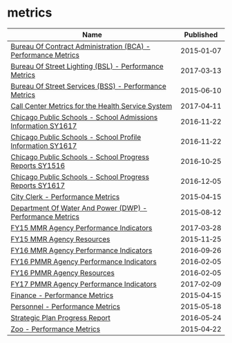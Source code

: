 # metrics

Name | Published
---- | ---------
[Bureau Of Contract Administration (BCA) - Performance Metrics](../datasets/xr6g-advn.md) | 2015&#x2011;01&#x2011;07
[Bureau Of Street Lighting (BSL) - Performance Metrics](../datasets/5y5q-d9ew.md) | 2017&#x2011;03&#x2011;13
[Bureau Of Street Services (BSS) - Performance Metrics](../datasets/qjsx-ic6b.md) | 2015&#x2011;06&#x2011;10
[Call Center Metrics for the Health Service System](../datasets/qz8r-q5ne.md) | 2017&#x2011;04&#x2011;11
[Chicago Public Schools - School Admissions Information SY1617](../datasets/2i3t-vn5b.md) | 2016&#x2011;11&#x2011;22
[Chicago Public Schools - School Profile Information SY1617](../datasets/8i6r-et8s.md) | 2016&#x2011;11&#x2011;22
[Chicago Public Schools - School Progress Reports SY1516](../datasets/fvrx-esxp.md) | 2016&#x2011;10&#x2011;25
[Chicago Public Schools - School Progress Reports SY1617](../datasets/cp7s-7gxg.md) | 2016&#x2011;12&#x2011;05
[City Clerk - Performance Metrics](../datasets/rz94-zctd.md) | 2015&#x2011;04&#x2011;15
[Department Of Water And Power (DWP) - Performance Metrics](../datasets/skwd-zszg.md) | 2015&#x2011;08&#x2011;12
[FY15 MMR Agency Performance Indicators](../datasets/fxdy-q85h.md) | 2017&#x2011;03&#x2011;28
[FY15 MMR Agency Resources](../datasets/erts-eyf6.md) | 2015&#x2011;11&#x2011;25
[FY16 MMR Agency Performance Indicators](../datasets/8jfz-tjny.md) | 2016&#x2011;09&#x2011;26
[FY16 PMMR Agency Performance Indicators](../datasets/q5za-zqz7.md) | 2016&#x2011;02&#x2011;05
[FY16 PMMR Agency Resources](../datasets/7ceq-6nwu.md) | 2016&#x2011;02&#x2011;05
[FY17 PMMR Agency Performance Indicators](../datasets/him9-7gri.md) | 2017&#x2011;02&#x2011;09
[Finance - Performance Metrics](../datasets/7y6s-y8bd.md) | 2015&#x2011;04&#x2011;15
[Personnel - Performance Metrics](../datasets/bjf9-aept.md) | 2015&#x2011;05&#x2011;18
[Strategic Plan Progress Report](../datasets/nja7-3m37.md) | 2016&#x2011;05&#x2011;24
[Zoo - Performance Metrics](../datasets/5mwy-kfkk.md) | 2015&#x2011;04&#x2011;22

